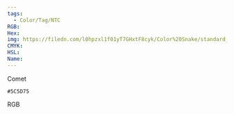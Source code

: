 ```yaml
---
tags:
  - Color/Tag/NTC
RGB:
Hex:
img: https://filedn.com/l0hpzxl1f01yT7GHxtF8cyk/Color%20Snake/standard_csv_to_svg//5C5D75.svg
CMYK:
HSL:
Name:
---
```

Comet
```palette
#5C5D75
```
RGB
